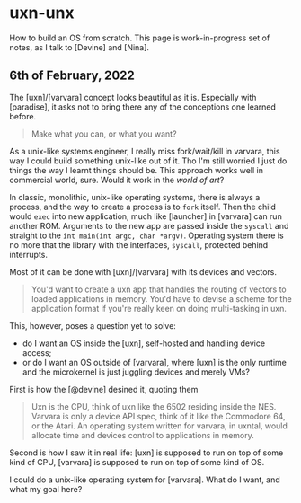 # uxn-unx

How to build an OS from scratch. This page is work-in-progress set of notes, as I talk to [Devine] and [Nina].

## 6th of February, 2022

The [uxn]/[varvara] concept looks beautiful as it is. Especially with [paradise], it asks not to bring there any of the conceptions one learned before.

> Make what you can, or what you want?

As a unix-like systems engineer, I really miss fork/wait/kill in varvara, this way I could build something unix-like out of it.
Tho I'm still worried I just do things the way I learnt things should be. This approach works well in commercial world, sure. Would it work in the *world of art*?

In classic, monolithic, unix-like operating systems, there is always a process, and the way to create a process is to `fork` itself. Then the child would `exec` into new application, much like [launcher] in [varvara] can run another ROM. Arguments to the new app are passed inside the `syscall` and straight to the `int main(int argc, char *argv)`. Operating system there is no more that the library with the interfaces, `syscall`, protected behind interrupts.

Most of it can be done with [uxn]/[varvara] with its devices and vectors. 

> You'd want to create a uxn app that handles the routing of vectors to loaded applications in memory. You'd have to devise a scheme for the application format if you're really keen on doing multi-tasking in uxn.

This, however, poses a question yet to solve:

* do I want an OS inside the [uxn], self-hosted and handling device access; 
* or do I want an OS outside of [varvara], where [uxn] is the only runtime and the microkernel is just juggling devices and merely VMs?

First is how the [@devine] desined it, quoting them

> Uxn is the CPU, think of uxn like the 6502 residing inside the NES. Varvara is only a device API spec, think of it like the Commodore 64, or the Atari. An operating system written for varvara, in uxntal, would allocate time and devices control to applications in memory.

Second is how I saw it in real life: [uxn] is supposed to run on top of some kind of CPU, [varvara] is supposed to run on top of some kind of OS.

I could do a unix-like operating system for [varvara]. What do I want, and what my goal here?
